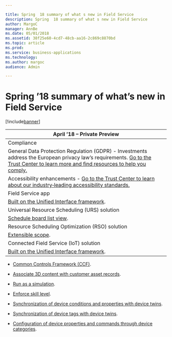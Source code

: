 ```yaml
---

title: Spring  18 summary of what s new in Field Service
description: Spring  18 summary of what s new in Field Service
author: MargoC
manager: AnnBe
ms.date: 05/01/2018
ms.assetid: 38f25e60-4cd7-48cb-aa16-2c869c8870bd
ms.topic: article
ms.prod: 
ms.service: business-applications
ms.technology: 
ms.author: margoc
audience: Admin

---
```

#  Spring ’18 summary of what’s new in Field Service




[!include[banner](../../includes/banner.md)]

| April ’18 – Private Preview                                                                                                                                                                                                                                   |
|---------------------------------------------------------------------------------------------------------------------------------------------------------------------------------------------------------------------------------------------------------------|
| Compliance                                                                                                                                                                                                                                                    |
| General Data Protection Regulation (GDPR) - Investments address the European privacy law’s requirements. [Go to the Trust Center to learn more and find resources to help you comply.](https://www.microsoft.com/en-us/TrustCenter/Privacy/gdpr/default.aspx) |
| Accessibility enhancements - [Go to the Trust Center to learn about our industry‑leading accessibility standards.](https://www.microsoft.com/en-us/trustcenter/compliance/accessibility)                                                                      |
| Field Service app                                                                                                                                                                                                                                             |
| [Built on the Unified Interface framework](field-service-app-enhancements.md).                                                                                                                                                                                                 |
| Universal Resource Scheduling (URS) solution                                                                                                                                                                                                                  |
| [Schedule board list view](universal-resource-scheduling-urs-enhancements.md).                                                                                                                                                                                                            |
| Resource Scheduling Optimization (RSO) solution                                                                                                                                                                                                               |
| [Extensible scope](resource-scheduling-optimization-rso-enhancements.md).                                                                                                                                                                                                                       |
| Connected Field Service (IoT) solution                                                                                                                                                                                                                        |
| [Built on the Unified Interface framework](connected-field-service-iot-enhancements.md).                                                                                                                                                                                                 |

-   [Common Controls Framework (CCF)](field-service-app-enhancements.md).

-   [Associate 3D content with customer asset records](field-service-app-enhancements.md).

-   [Run as a simulation](resource-scheduling-optimization-rso-enhancements.md).

-   [Enforce skill level](resource-scheduling-optimization-rso-enhancements.md).

-   [Synchronization of device conditions and properties with device
    twins](connected-field-service-iot-enhancements.md).

-   [Synchronization of device tags with device
    twins](connected-field-service-iot-enhancements.md).

-   [Configuration of device properties and commands through device
    categories](connected-field-service-iot-enhancements.md).
